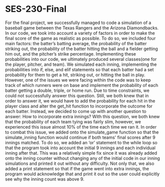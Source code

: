 # SES-230-Final

For the final project, we successfully managed to code a simulation of a baseball game between the Texas Rangers and the Arizona Diamondbacks. In our code, we took into account a variety of factors in order to make the final score of the game as realistic as possible. To do so, we included four main factors: the batter’s batting average, the probability of the batter striking out, the probability of the batter hitting the ball and a fielder getting him out, and the pitcher’s strike percentage. Implementing these probabilities into our code, we ultimately produced several classes(one for the player, pitcher, and team). We simulated each inning, implementing the probabilities into if, else, and elif statements so that each batter had a set probability for them to get a hit, striking out, or hitting the ball in play. 
	However, one of the issues we were facing within the code was to keep track of which runners were on base and implement the probability of each batter getting a double, triple, or home run. Due to time constraints, we could not successfully answer this question. Still, we both knew that in order to answer it, we would have to add the probability for each hit in the player class and alter the get_hit function to incorporate the outcome for each batter. Instead, we decided to come up with another question to answer: How to incorporate extra innings?
	With this question, we both knew that the probability of each team tying was fairly slim, however, we experienced this issue almost 10% of the time each time we ran it. In order to combat this issue, we added onto the simulate_game function so that the simulate_inning function would continue if both teams' final scores after 9 innings matched. To do so, we added an ‘or’ statement to the while loop so that the program took into account the initial 9 innings and each individual inning after that. This was a relatively simple fix since it was already added onto the inning counter without changing any of the initial code in our inning simulations and printed it out without any difficulty. Not only that, we also added a print statement so that if the game went into extra innings, the program would acknowledge that and print it out so the user could explicitly see why the inning count was above 9. 

